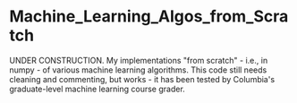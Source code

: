# Machine_Learning_Algos_from_Scratch

UNDER CONSTRUCTION. My implementations "from scratch" - i.e., in numpy - of various machine learning algorithms. This code still needs cleaning and commenting, but works - it has been tested by Columbia's graduate-level machine learning course grader. 
